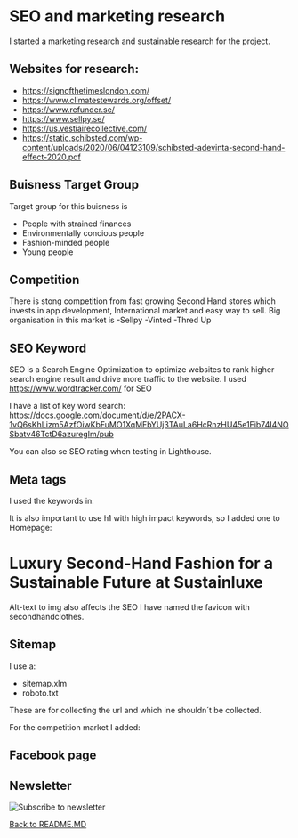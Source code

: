 
# SEO and marketing research

I started a marketing research and sustainable research for the project.

##  Websites for research:
* https://signofthetimeslondon.com/
* https://www.climatestewards.org/offset/
* https://www.refunder.se/
* https://www.sellpy.se/
* https://us.vestiairecollective.com/
* https://static.schibsted.com/wp-content/uploads/2020/06/04123109/schibsted-adevinta-second-hand-effect-2020.pdf

## Buisness Target Group
Target group for this buisness is
* People with strained finances
* Environmentally concious people
* Fashion-minded people
* Young people 

## Competition 
There is stong competition from fast growing Second Hand stores which invests in app development, International market and easy way to sell.
Big organisation in this market is
-Sellpy
-Vinted
-Thred Up

## SEO Keyword 

SEO is a Search Engine Optimization to optimize websites to rank higher search engine result and drive more traffic to the website.
I used https://www.wordtracker.com/ for SEO

I have a list of key word search:
https://docs.google.com/document/d/e/2PACX-1vQ6sKhLizm5AzfOiwKbFuMO1XqMFbYUj3TAuLa6HcRnzHU45e1Fib74I4NOSbatv46TctD6azuregIm/pub

You can also se SEO rating when testing in Lighthouse.

## Meta tags

I used the keywords in:

<title>Sustainluxe | Luxury Second-Hand Fashion, Climate Smart & Sustainable</title>
<meta name="description" content="Discover Sustainluxe – premium second-hand designer fashion with a climate-smart mission. Shop quality, eco-friendly clothes and make a sustainable impact." />
<meta name="keywords" content="second hand, luxury second hand fashion, online second hand stores, eco-friendly fashion, vintage fashion, sustainable fashion, designer second hand, climate smart fashion, used clothes, quality clothes, carbon saving, footprint, circular fashion, save the world, second hand effect, CO2 savings" />

It is also important to use h1 with high impact keywords, so I added one to Homepage:
<h1 class="text-center">Luxury Second-Hand Fashion for a Sustainable Future at Sustainluxe</h1>

Alt-text to img also affects the SEO
I have named the favicon with secondhandclothes.

## Sitemap

I use a:
- sitemap.xlm
- roboto.txt

These are for collecting the url and which ine shouldn´t be collected.

For the competition market I added:
## Facebook page

## Newsletter

![Subscribe to newsletter](docs/readme-img/bn-subscribe.png)



[Back to README.MD](README.md)
